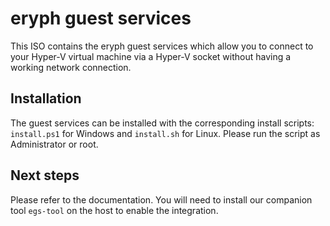 # eryph guest services
This ISO contains the eryph guest services which allow you to connect
to your Hyper-V virtual machine via a Hyper-V socket without having
a working network connection.

## Installation
The guest services can be installed with the corresponding install
scripts: `install.ps1` for Windows and `install.sh` for Linux.
Please run the script as Administrator or root.

## Next steps
Please refer to the documentation. You will need to install our
companion tool `egs-tool` on the host to enable the integration.
